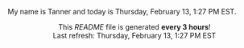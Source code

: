My name is Tanner and today is Thursday, February 13, 1:27 PM EST.

<p align="center">This <i>README</i> file is generated <b>every 3 hours</b>!</br>Last refresh: Thursday, February 13, 1:27 PM EST<br /></p>
